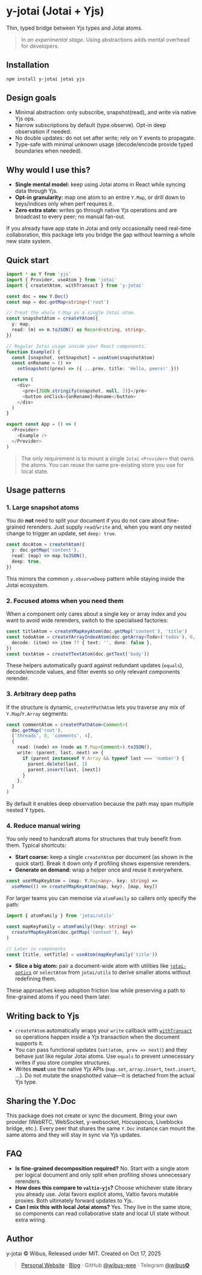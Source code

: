 # y-jotai (Jotai + Yjs)

Thin, typed bridge between Yjs types and Jotai atoms.

> In *an experimental stage*. Using abstractions adds mental overhead for developers.

## Installation

```bash
npm install y-jotai jotai yjs
```

## Design goals

- Minimal abstraction: only subscribe, snapshot(read), and write via native Yjs ops.
- Narrow subscriptions by default (type.observe). Opt-in deep observation if needed.
- No double updates: do not set after write; rely on Y events to propagate.
- Type-safe with minimal unknown usage (decode/encode provide typed boundaries when needed).

## Why would I use this?

- **Single mental model:** keep using Jotai atoms in React while syncing data through Yjs.
- **Opt-in granularity:** map one atom to an entire `Y.Map`, or drill down to keys/indices only when perf requires it.
- **Zero extra state:** writes go through native Yjs operations and are broadcast to every peer; no manual fan-out.

If you already have app state in Jotai and only occasionally need real-time collaboration, this package lets you bridge the gap without learning a whole new state system.

## Quick start

```ts
import * as Y from 'yjs'
import { Provider, useAtom } from 'jotai'
import { createYAtom, withTransact } from 'y-jotai'

const doc = new Y.Doc()
const map = doc.getMap<string>('root')

// Treat the whole Y.Map as a single Jotai atom.
const snapshotAtom = createYAtom({
  y: map,
  read: (m) => m.toJSON() as Record<string, string>,
})

// Regular Jotai usage inside your React components.
function Example() {
  const [snapshot, setSnapshot] = useAtom(snapshotAtom)
  const onRename = () =>
    setSnapshot((prev) => ({ ...prev, title: 'Hello, peers!' }))

  return (
    <div>
      <pre>{JSON.stringify(snapshot, null, 2)}</pre>
      <button onClick={onRename}>Rename</button>
    </div>
  )
}

export const App = () => (
  <Provider>
    <Example />
  </Provider>
)
```

> The only requirement is to mount a single `Jotai` `<Provider>` that owns the atoms. You can reuse the same pre-existing store you use for local state.

## Usage patterns

### 1. Large snapshot atoms

You do **not** need to split your document if you do not care about fine-grained rerenders. Just supply `read`/`write` and, when you want *any* nested change to trigger an update, set `deep: true`.

```ts
const docAtom = createYAtom({
  y: doc.getMap('content'),
  read: (map) => map.toJSON(),
  deep: true,
})
```

This mirrors the common `y.observeDeep` pattern while staying inside the Jotai ecosystem.

### 2. Focused atoms when you need them

When a component only cares about a single key or array index and you want to avoid wide rerenders, switch to the specialised factories:

```ts
const titleAtom = createYMapKeyAtom(doc.getMap('content'), 'title')
const todoAtom = createYArrayIndexAtom(doc.getArray<Todo>('todos'), 0, {
  decode: (item) => item ?? { text: '', done: false },
})
const textAtom = createYTextAtom(doc.getText('body'))
```

These helpers automatically guard against redundant updates (`equals`), decode/encode values, and filter events so only relevant components rerender.

### 3. Arbitrary deep paths

If the structure is dynamic, `createYPathAtom` lets you traverse any mix of `Y.Map`/`Y.Array` segments:

```ts
const commentAtom = createYPathAtom<Comment>(
  doc.getMap('root'),
  ['threads', 0, 'comments', 4],
  {
    read: (node) => (node as Y.Map<Comment>).toJSON(),
    write: (parent, last, next) => {
      if (parent instanceof Y.Array && typeof last === 'number') {
        parent.delete(last, 1)
        parent.insert(last, [next])
      }
    },
  }
)
```

By default it enables deep observation because the path may span multiple nested Y types.

### 4. Reduce manual wiring

You only need to handcraft atoms for structures that truly benefit from them. Typical shortcuts:

- **Start coarse:** keep a single `createYAtom` per document (as shown in the quick start). Break it down only if profiling shows expensive rerenders.
- **Generate on demand:** wrap a helper once and reuse it everywhere.

```ts
const useYMapKeyAtom = (map: Y.Map<any>, key: string) =>
  useMemo(() => createYMapKeyAtom(map, key), [map, key])
```

For larger teams you can memoise via `atomFamily` so callers only specify the path:

```ts
import { atomFamily } from 'jotai/utils'

const mapKeyFamily = atomFamily((key: string) =>
  createYMapKeyAtom(doc.getMap('content'), key)
)

// Later in components
const [title, setTitle] = useAtom(mapKeyFamily('title'))
```

- **Slice a big atom:** pair a document-wide atom with utilities like [`jotai-optics`](https://github.com/jotaijs/jotai/tree/main/examples/with-optics) or `selectAtom` from `jotai/utils` to derive smaller atoms without redefining them.

These approaches keep adoption friction low while preserving a path to fine-grained atoms if you need them later.

## Writing back to Yjs

- `createYAtom` automatically wraps your `write` callback with [`withTransact`](src/index.ts) so operations happen inside a Yjs transaction when the document supports it.
- You can pass functional updates (`set(atom, prev => next)`) and they behave just like regular Jotai atoms. Use `equals` to prevent unnecessary writes if you store complex structures.
- Writes **must** use the native Yjs APIs (`map.set`, `array.insert`, `text.insert`, …). Do not mutate the snapshotted value—it is detached from the actual Yjs type.

## Sharing the Y.Doc

This package does not create or sync the document. Bring your own provider (WebRTC, WebSocket, y-websocket, Hocuspocus, Liveblocks bridge, etc.). Every peer that shares the same `Y.Doc` instance can mount the same atoms and they will stay in sync via Yjs updates.

## FAQ

- **Is fine-grained decomposition required?** No. Start with a single atom per logical document and only split when profiling shows unnecessary rerenders.
- **How does this compare to `valtio-yjs`?** Choose whichever state library you already use. Jotai favors explicit atoms, Valtio favors mutable proxies. Both ultimately forward updates to Yjs.
- **Can I mix this with local Jotai atoms?** Yes. They live in the same store, so components can read collaborative state and local UI state without extra wiring.

## Author

y-jotai © Wibus, Released under MIT. Created on Oct 17, 2025

> [Personal Website](http://wibus.ren/) · [Blog](https://blog.wibus.ren/) · GitHub [@wibus-wee](https://github.com/wibus-wee/) · Telegram [@wibus✪](https://t.me/wibus_wee)
